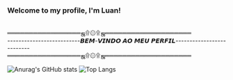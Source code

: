 ### Welcome to my profile, I'm Luan!

<br>═════════════════ஜ۩۞۩ஜ════════════════════
<br>--------------------------𝘽𝙀𝙈-𝙑𝙄𝙉𝘿𝙊 𝘼𝙊 𝙈𝙀𝙐 𝙋𝙀𝙍𝙁𝙄𝙇--------------------------
<br>═════════════════ஜ۩۞۩ஜ════════════════════

![Anurag's GitHub stats](https://github-readme-stats.vercel.app/api?username=Luan-zanardo&theme=midnight-purple&show_icons=true)
![Top Langs](https://github-readme-stats.vercel.app/api/top-langs/?username=Luan-zanardo&hide_progress=true)
